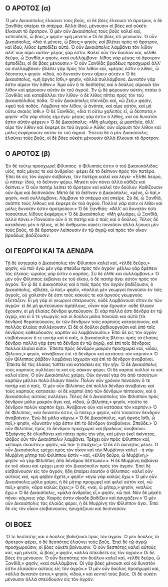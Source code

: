## Ο ΑΡΟΤΟΣ (α)

Ὁ μὲν Δικαιόπολις ἐλαύνει τοὺς βοῦς, οἱ δὲ βόες ἕλκουσι τὸ ἄροτρον, ὁ δὲ Ξανθίᾱς σπείρει τὸ σπέρμα. Ἀλλὰ ἰδού, μένουσιν οἱ βόες καὶ οὐκέτι ἕλκουσι τὸ ἄροτρον.
Ὁ μὲν οὖν Δικαιόπολις τοὺς βοῦς καλεῖ καί, «σπεύδετε, ὦ βόες,» φησίν· «μὴ μένετε.» Οἱ δὲ βόες ἔτι μένουσιν.
Ὁ οὖν Δικαιόπολις, «διὰ τί μένετε, ὦ βόες;» φησίν, καὶ βλέπει πρὸς τὸ ἄροτρον, καὶ ἰδού, λίθος ἐμποδίζει αὐτό.
Ὁ οὖν Δικαιόπολις λαμβάνει τὸν λίθον ἀλλ’ οὐκ αἴρει αὐτόν· μέγας γάρ ἐστιν. Καλεῖ οὖν τὸν δοῦλον καί, «ἐλθὲ δεῦρο, ὦ Ξανθίᾱ,» φησίν, «καὶ συλλάμβανε· λίθος γὰρ μέγας τὸ ἄροτρον ἐμποδίζει, οἱ δὲ βόες μένουσιν.»
Ὁ οὖν Ξανθίᾱς βραδέως προσχωρεῖ ἀλλ’ οὐ συλλαμβάνει· βλέπει γὰρ πρὸς τὸν λίθον καί, «μέγας ἐστὶν ὁ λίθος, ὦ δέσποτα,» φησίν· «ἰδού, οὐ δυνατόν ἐστιν αἴρειν αὐτόν.»
Ὁ δὲ Δικαιόπολις, «μὴ ἀργὸς ἴσθι,» φησίν, «ἀλλὰ συλλάμβανε. Δυνατὸν γάρ ἐστιν αἴρειν τὸν λίθον.»
Ἅμα οὖν ὅ τε δεσπότης καὶ ὁ δοῦλος αἴρουσι τὸν λίθον καὶ φέρουσιν αὐτὸν ἐκ τοῦ ἀγροῦ.
Ἐν ᾦ δὲ φέρουσιν αὐτόν, πταίει ὁ Ξανθίᾱς καὶ καταβάλλει τὸν λίθον· ὁ δὲ λίθος πίπτει πρὸς τὸν τοῦ Δικαιοπόλιδος πόδα. Ὁ οὖν Δικαιόπολις στενάζει καί, «ὦ Ζεῦ,» φησίν, «φεῦ τοῦ ποδός. Λάμβανε τὸν λίθον, ὦ ἀνόητε, καὶ αἶρε αὐτόν, καὶ μὴ οὕτω σκαιὸς ἴσθι.»
Ὁ δὲ Ξανθίᾱς, «διὰ τί οὕτω χαλεπὸς εἶ, ὦ δέσποτα;» φησίν· «Οὐ γὰρ αἴτιός εἰμι ἐγώ· μέγας γάρ ἐστιν ὁ λίθος, καὶ οὐ δυνατόν ἐστιν αὐτὸν φέρειν.»
Ὁ δὲ Δικαιόπολις· «Μὴ φλυάρει, ὦ μαστῑγία, ἀλλ’ αἶρε τὸν λίθον καὶ ἔκφερε ἐκ τοῦ ἀγροῦ.»
Αὖθις οὖν αἴρουσι τὸν λίθον καὶ μόλις ἐκφέρουσιν αὐτὸν ἐκ τοῦ ἀγροῦ. Ἔπειτα δὲ ὁ μὲν Δικαιόπολις ἐλαύνει τοὺς βοῦς, οἱ δὲ βόες οὐκέτι μένουσιν ἀλλὰ ἕλκουσι τὸ ἄροτρον.

## Ο ΑΡΟΤΟΣ (β)

Ἐν δὲ τούτῳ προσχωρεῖ Φίλιππος· ὁ Φίλιππός ἐστιν ὁ τοῦ Δικαιοπόλιδος υἱός, παῖς μέγας τε καὶ ἀνδρεῖος· φέρει δὲ τὸ δεῖπνον πρὸς τὸν πατέρα. Ἐπεὶ δὲ εἰς τὸν ἀγρὸν εἰσβαίνει, τὸν πατέρα καλεῖ καὶ λέγει· «Ἐλθὲ δεῦρο, ὦ πάτερ· ἰδού, τὸ δεῖπνον φέρω. Μηκέτι οὖν πόνει ἀλλὰ κάθιζε καὶ δείπνει.»
Ὁ οὖν πατὴρ λείπει τὸ ἄροτρον καὶ καλεῖ τὸν δοῦλον. Καθίζουσιν οὖν ἅμα καὶ δειπνοῦσιν. Μετὰ δὲ τὸ δεῖπνον ὁ Δικαιόπολις, «μένε, ὦ παῖ,» φησίν, «καὶ συλλάμβανε. Λάμβανε τὸ σπέρμα καὶ σπεῖρε. Σὺ δέ, ὦ Ξανθίᾱ, σκάπτε τοὺς λίθους καὶ ἔκφερε ἐκ τοῦ ἀγροῦ. Πολλοὶ γάρ εἰσιν οἱ λίθοι καὶ μόλις δυνατόν ἐστιν ἀροτρεύειν.»
Ὁ δὲ Ξανθίᾱς· «Ἀλλ’ οὐ δυνατόν ἐστι τοσούτους λίθους ἐκφέρειν.»
Ὁ δὲ Δικαιόπολις· «Μὴ φλυάρει, ὦ Ξανθίᾱ, ἀλλὰ πόνει.»
Πονοῦσιν οὖν ὅ τε πατὴρ καὶ ὁ παῖς καὶ ὁ δοῦλος. Τέλος δὲ καταδύνει μὲν ὁ ἥλιος, οἱ δὲ ἄνθρωποι οὐκέτι πονοῦσιν ἀλλὰ λύουσι μὲν τοὺς βοῦς, τὸ δὲ ἄροτρον λείπουσιν ἐν τῷ ἀγρῷ καὶ πρὸς τὸν οἶκον βραδέως βαδίζουσιν.

## ΟΙ ΓΕΩΡΓΟΙ ΚΑΙ ΤΑ ΔΕΝΔΡΑ

Τῇ δὲ ὑστεραίᾳ ὁ Δικαιόπολις τὸν Φίλιππον καλεῖ καί, «ἐλθὲ δεῦρο,» φησίν, «ὦ παῖ· ἐγὼ μὲν γὰρ σπεύδω πρὸς τὸν ἀγρόν· μέλλω γὰρ δρέπειν τὰς ἐλαίας· ὡραῖος γάρ ἐστιν ὁ καρπός. Σὺ δὲ ἐλθὲ καὶ συλλάμβανε.» Ὁ μὲν οὖν Φίλιππος ἐκβαίνει ἐκ τοῦ οἴκου, ὁ δὲ πατὴρ ἄγει αὐτὸν πρὸς τὸν ἀγρόν.
Ἐν ᾧ δὲ ὁ Δικαιόπολις καὶ ὁ παῖς πρὸς τὸν ἀγρὸν βαδίζουσιν, ὁ Δικαιόπολις, «βλέπε, ὦ παῖ,» φησίν, «πολλοὶ μὲν γεωργοὶ πονοῦσιν ἐν τοῖς ἀγροῖς, οὐ χαλεπὸν δέ ἐστι τοὺς κακούς τε καὶ ἀργοὺς γεωργοὺς ἐξετάζειν. Εἰ μὴ γὰρ οἱ γεωργοὶ σπείρουσιν, οὐδὲ λαμβάνουσι σῖτον ἐκ τῶν ἀγρῶν· εἰ δὲ μὴ φυτεύουσιν ἀμπέλους, οἶνον οὐκ ἔχουσιν· οὐδὲ ἔλαιον ἔχουσιν, εἰ μὴ ἐλαίας δένδρα φυτεύουσιν. Εἰ γὰρ πολλά ἐστι δένδρα ἐν τῷ ἀγρῷ, καὶ εἰ ὅ τε γεωργὸς καὶ οἱ δοῦλοι μάλα πονοῦσι καὶ αὐτὰ (τὰ δένδρα) θεραπεύουσιν, ἐκ τῶν δένδρων τοὺς καρποὺς κατασείουσιν, καὶ πολλὰς ἐλαίας συλλέγουσιν. Εἰ δὲ οἱ δοῦλοι ῥᾳδιουργοῦσι καὶ ὑπὸ τοῖς δένδροις καθεύδουσιν, καρπὸν οὐ λαμβάνουσιν.»
Ἐπεὶ δὲ εἰς τὸν ἀγρὸν εἰσβαίνουσιν ὅ τε πατὴρ καὶ ὁ παῖς, ὁ Δικαιόπολις βλέπει πρὸς τὰ ἐλαίας δένδρα· πολλὰ γάρ ἐστι τὰ δένδρα ἐν τῷ ἀγρῷ, καὶ ἐπὶ τοῖς δένδροις πολλαὶ ἐλαῖαί εἰσιν. Ἔπειτα πρὸς δένδρον μακρὸν προσχωρεῖ καί, «ἰδού, Φἰλιππε,» φησίν, «ἀνάβαινε ἐπὶ τὸ δένδρον καὶ κατάσειε τὸν καρπόν.» Ὁ οὖν Φίλιππος ῥάβδον λαμβάνει ἰσχυρὰν καὶ ἐπὶ τὸ δένδρον ἀναβαίνει. Ἔπειτα δὲ τὰς ἐλαίας τύπτει καὶ κατασείει εἰς τὴν γῆν. Ὁ δὲ Δικαιόπολις τοὺς καρποὺς συλλέγει τε καὶ εἰς σάκκον φέρει. Οἱ δὲ καρποὶ πολλοί τε καὶ καλοί εἰσιν. Ὁ οὖν Δικαιόπολις χαίρει. Οὐκ ἀγνοεῖ γὰρ ὅτι ἀπὸ τοσούτων καρπῶν μέλλει πολὺ ἔλαιον ποιεῖν.
Πολὺν οὖν χρόνον πονοῦσιν ὅ τε πατὴρ καὶ ὁ παῖς. Ὁ μὲν οὖν Φίλιππος ἐπὶ πολλὰ δένδρα ἀναβαίνει καὶ τοὺς καρποὺς κατασείει· οἱ δὲ καρποὶ ἀπὸ τῶν δένδρων πίπτουσιν, καὶ ὁ Δικαιόπολις αὐτοὺς συλλέγει. Τέλος δὲ ὁ Δικαιόπολις τὸν Φίλιππον πρὸς δένδρον μάλα μακρὸν ἄγει καί, «ἰδού, ὦ Φίλιππε,» φησίν, «τοῦτο τὸ δένδρον πολὺν καρπὸν ἔχει. Ἀνάβαινε οὖν καὶ κατάσειε τὸν καρπόν.» Ὁ δὲ Φίλιππος, «οὐ δυνατόν ἐστιν, ὦ πάτερ,» φησίν, «ἐπὶ τοσοῦτον δένδρον ἀναβαίνειν. Ἐγὼ δὲ μάλα κάμνω.» Ὁ δὲ Δικαιόπολις, «μὴ ἀργὸς ἴσθι, ὦ παῖ,» φησίν, «δυνατὸν γάρ ἐστιν ἐπὶ τὸ δένδρον ἀναβαίνειν. Σπεῦδε.» Ὁ οὖν Φίλιππος πρὸς τὸ δένδρον προσχωρεῖ καὶ βραδέως ἀναβαίνει. Ἐξαίφνης δὲ ὀλισθάνει καὶ πίπτει πρὸς τὴν γῆν, καὶ μένει ἐκεῖ ἀκίνητος. Φόβος οὖν τὸν Δικαιόπολιν λαμβάνει. Τρέχει οὖν πρὸς Φίλιππον καί, «ἔπαιρε σεαυτόν,» φησίν, «ὦ παῖ· τί πάσχεις;» Ὁ δὲ ἔτι ἀκίνητος μένει. Ὁ οὖν Δικαιόπολις τρέχει πρὸς τὸν οἶκον καὶ τὴν Μυῤῥίνην καλεῖ – ἡ γὰρ Μυῤῥίνη μήτηρ τοῦ Φιλίππου ἐστίν – καί, «ἐλθη δεῦρο, ὦ Μυῤῥίνη,» φησίν· «ὁ γὰρ Φίλιππος ἀπὸ δένδρου πέπτωκεν.» Ἡ δὲ Μυῤῥίνη ἐκβαίνει ἐκ τοῦ οἴκου καὶ τρέχει μετὰ τὸν Δικαιόπολιν πρὸς τὸν ἀγρόν. Ἐπεὶ δὲ εἰσβαίνουσιν εἰς τὸν ἀγρόν, ἤδη ἐπαίρει ἑαυτὸν ὁ Φίλιππος· καλεῖ οὖν αὐτοὺς καί, «μὴ φόβον ἔχετε,» φησίν· «ἐγὼ γὰρ καλῶς ἔχω.»
Ὁ μὲν οὖν Δικαιόπολις μάλα χαίρει, ἡ δὲ μήτηρ προχωρεῖ καὶ φιλεῖ αὐτὸν καὶ, «ὦ παῖ,» φησίν, «ἆρα καλῶς ἔχεις;» Ὁ δέ, «ναί, ὦ μῆτερ,» φησίν, «καλῶς ἔχω.» Ὁ δὲ Δικαιόπολις, «μάλα ἀνδρεῖος εἶ,» φησίν, «ὦ παῖ. Νῦν δὲ μηκέτι πόνει· κάμνεις γάρ. Καιρός ἐστιν οἴκαδε βαδίζειν καὶ ἡσυχάζειν.» Ὁ μὲν οὖν Δικαιόπολις τὰς ἐλαίᾱς φέρει, ἡ δὲ Μυῤῥίνη τὸν Φίλιππον ἄγει. Ἐπεὶ δὲ εἰς τὸν οἶκον εἰσβαίνουσιν, ἡσυχάζουσι καὶ δειπνοῦσιν.

## ΟΙ ΒΟΕΣ

Ὅ τε δεσπότης καὶ ὁ δοῦλος βαδίζουσι πρὸς τὸν ἀγρόν. Ὁ μὲν δοῦλος τὸ ἄροτρον φέρει, ὁ δὲ δεσπότης ἐλαύνει τοὺς βοῦς. Ἐπεὶ δὲ τῷ ἀγρῷ προσχωροῦσιν, οἱ βόες οὐκέτι βαίνουσιν. Ὁ οὖν δεσπότης καλεῖ αὐτοὺς καί, «μὴ μένετε, ὦ βόες,» φησίν, «ἀλλὰ σπεύδετε εἰς τὸν ἀγρόν.» Οἱ δὲ βόες ἔτι μένουσιν. Ὁ οὖν δεσπότης τὸν δοῦλον καλεῖ καί, «ἐλθὲ δεῦρο, ὦ Ξανθίᾱ,» φησίν, «καὶ συλλάμβανε. Οἱ γὰρ βόες μένουσι καὶ οὐ δυνατόν ἐστιν ἐλαύσειν αὐτοὺς εἰς τὸν ἀγρόν.» Ὁ μὲν οὖν δοῦλος προσχωρεῖ καί, «ἀλλὰ δυνατόν ἐστιν,» φησίν, «ἰδού,» καὶ κεντεῖ τοὺς βοῦς. Οἱ δὲ οὐκέτι μένουσιν ἀλλὰ σπεύδουσιν εἰς τὸν ἀγρόν.